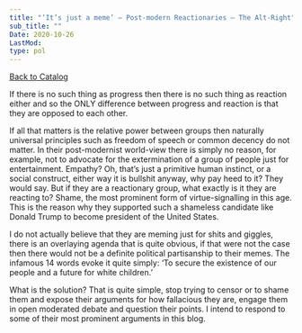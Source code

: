 ```yaml
---
title: "‘It’s just a meme’ – Post-modern Reactionaries – The Alt-Right"
sub_title: ""
Date: 2020-10-26
LastMod:
type: pol
---
```


[Back to Catalog](https://otaking.xyz/index.html)

If there is no such thing as progress then there is no such thing as reaction either and so the ONLY difference between progress and reaction is that they are opposed to each other.

If all that matters is the relative power between groups then naturally universal principles such as freedom of speech or common decency do not matter. In their post-modernist world-view there is simply no reason, for example, not to advocate for the extermination of a group of people just for entertainment. Empathy? Oh, that’s just a primitive human instinct, or a social construct, either way it is bullshit anyway, why pay heed to it? They would say. But if they are a reactionary group, what exactly is it they are reacting to? Shame, the most prominent form of virtue-signalling in this age. This is the reason why they supported such a shameless candidate like Donald Trump to become president of the United States.

I do not actually believe that they are meming just for shits and giggles, there is an overlaying agenda that is quite obvious, if that were not the case then there would not be a definite political partisanship to their memes. The infamous 14 words evoke it quite simply: ‘To secure the existence of our people and a future for white children.’

What is the solution?
That is quite simple, stop trying to censor or to shame them and expose their arguments for how fallacious they are, engage them in open moderated debate and question their points. I intend to respond to some of their most prominent arguments in this blog.
